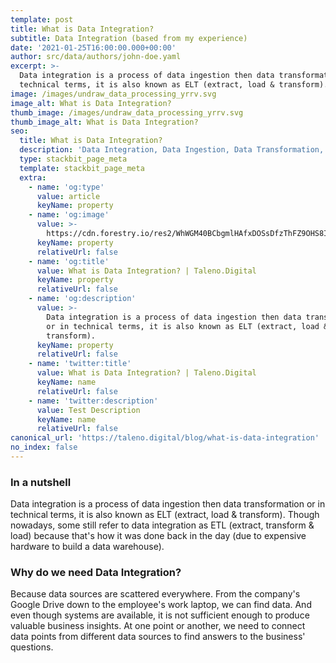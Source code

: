 ```yaml
---
template: post
title: What is Data Integration?
subtitle: Data Integration (based from my experience)
date: '2021-01-25T16:00:00.000+00:00'
author: src/data/authors/john-doe.yaml
excerpt: >-
  Data integration is a process of data ingestion then data transformation or in
  technical terms, it is also known as ELT (extract, load & transform).
image: /images/undraw_data_processing_yrrv.svg
image_alt: What is Data Integration?
thumb_image: /images/undraw_data_processing_yrrv.svg
thumb_image_alt: What is Data Integration?
seo:
  title: What is Data Integration?
  description: 'Data Integration, Data Ingestion, Data Transformation, ELT, ETL'
  type: stackbit_page_meta
  template: stackbit_page_meta
  extra:
    - name: 'og:type'
      value: article
      keyName: property
    - name: 'og:image'
      value: >-
        https://cdn.forestry.io/res2/WhWGM40BCbgmlHAfxDOSsDfzThFZ9OHS8I0OU7tlTUA/fit/512/512/sm/0/aHR0cHM6Ly9hcHAu/Zm9yZXN0cnkuaW8v/cmFpbHMvYWN0aXZl/X3N0b3JhZ2UvYmxv/YnMvZXlKZmNtRnBi/SE1pT25zaWJXVnpj/MkZuWlNJNklrSkJh/SEJDVFV4cVpWRnZQ/U0lzSW1WNGNDSTZi/blZzYkN3aWNIVnlJ/am9pWW14dllsOXBa/Q0o5ZlE9PS0tNDgx/MWMzNGIwY2U2M2Vj/ODZhOTk5ODFkZDFm/OTAzZDc5YmEzMjBh/Mi91bmRyYXdfZGF0/YV9wcm9jZXNzaW5n/X3lycnYuc3Zn
      keyName: property
      relativeUrl: false
    - name: 'og:title'
      value: What is Data Integration? | Taleno.Digital
      keyName: property
      relativeUrl: false
    - name: 'og:description'
      value: >-
        Data integration is a process of data ingestion then data transformation
        or in technical terms, it is also known as ELT (extract, load &
        transform).
      keyName: property
      relativeUrl: false
    - name: 'twitter:title'
      value: What is Data Integration? | Taleno.Digital
      keyName: name
      relativeUrl: false
    - name: 'twitter:description'
      value: Test Description
      keyName: name
      relativeUrl: false
canonical_url: 'https://taleno.digital/blog/what-is-data-integration'
no_index: false
---
```

### In a nutshell

Data integration is a process of data ingestion then data transformation or in technical terms, it is also known as ELT (extract, load & transform). Though nowadays, some still refer to data integration as ETL (extract, transform & load) because that's how it was done back in the day (due to expensive hardware to build a data warehouse).

### Why do we need Data Integration?

Because data sources are scattered everywhere. From the company's Google Drive down to the employee's work laptop, we can find data. And even though systems are available, it is not sufficient enough to produce valuable business insights. At one point or another, we need to connect data points from different data sources to find answers to the business' questions.
